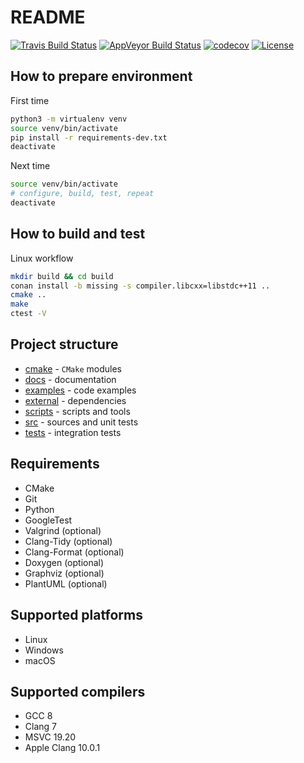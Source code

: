 # README

[![Travis Build Status](https://travis-ci.com/cppforliving/cmake-template.svg?branch=master)](https://travis-ci.com/cppforliving/cmake-template)
[![AppVeyor Build Status](https://ci.appveyor.com/api/projects/status/github/cppforliving/cmake-template?branch=master&svg=true)](https://ci.appveyor.com/project/cppforliving/cmake-template)
[![codecov](https://codecov.io/gh/cppforliving/cmake-template/branch/master/graph/badge.svg)](https://codecov.io/gh/cppforliving/cmake-template)
[![License](https://img.shields.io/github/license/cppforliving/cmake-template.svg)](./LICENSE)

## How to prepare environment

First time

```sh
python3 -m virtualenv venv
source venv/bin/activate
pip install -r requirements-dev.txt
deactivate
```

Next time

```sh
source venv/bin/activate
# configure, build, test, repeat
deactivate
```

## How to build and test

Linux workflow

```sh
mkdir build && cd build
conan install -b missing -s compiler.libcxx=libstdc++11 ..
cmake ..
make
ctest -V
```

## Project structure

- [cmake](./cmake) - `CMake` modules
- [docs](./docs) - documentation
- [examples](./examples) - code examples
- [external](./external) - dependencies
- [scripts](./scripts) - scripts and tools
- [src](./src) - sources and unit tests
- [tests](./tests) - integration tests

## Requirements

- CMake
- Git
- Python
- GoogleTest
- Valgrind (optional)
- Clang-Tidy (optional)
- Clang-Format (optional)
- Doxygen (optional)
- Graphviz (optional)
- PlantUML (optional)

## Supported platforms

- Linux
- Windows
- macOS

## Supported compilers

- GCC 8
- Clang 7
- MSVC 19.20
- Apple Clang 10.0.1
